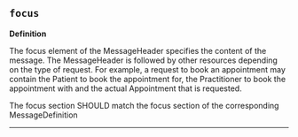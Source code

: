 ## `focus`

<b>Definition</b><br>

The focus element of the MessageHeader specifies the content of the message. The MessageHeader is followed by other resources depending on the type of request. For example, a request to book an appointment may contain the Patient to book the appointment for, the Practitioner to book the appointment with and the actual Appointment that is requested.


The focus section SHOULD match the focus section of the corresponding MessageDefinition

---